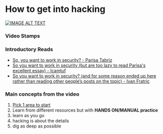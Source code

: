 # How to get into hacking

[![IMAGE ALT TEXT](http://img.youtube.com/vi/9I5RAWGWj7I/0.jpg)](https://youtu.be/9I5RAWGWj7I?t=748 "How to get into hacking")

### Video Stamps

### Introductory Reads
- [So, you want to work in security? - Parisa Tabriz](https://www.freecodecamp.org/news/so-you-want-to-work-in-security-bc6c10157d23/)
- [So you want to work in security (but are too lazy to read Parisa's excellent essay) - lcamtuf](https://lcamtuf.blogspot.com/2016/08/so-you-want-to-work-in-security-but-are.html)
- [So you want to work in security? (and for some reason ended up here rather than reading other people’s posts on the topic) - Ivan Fratric](http://ifsec.blogspot.com/2018/02/so-you-want-to-work-in-security-and-for.html)

### Main concepts from the video
1. [Pick 1 area to start](pages/areas.md)
2. Learn from different resources but with **HANDS ON/MANUAL practice**
3. learn as you go
4. hacking is about the details
5. dig as deep as possible
